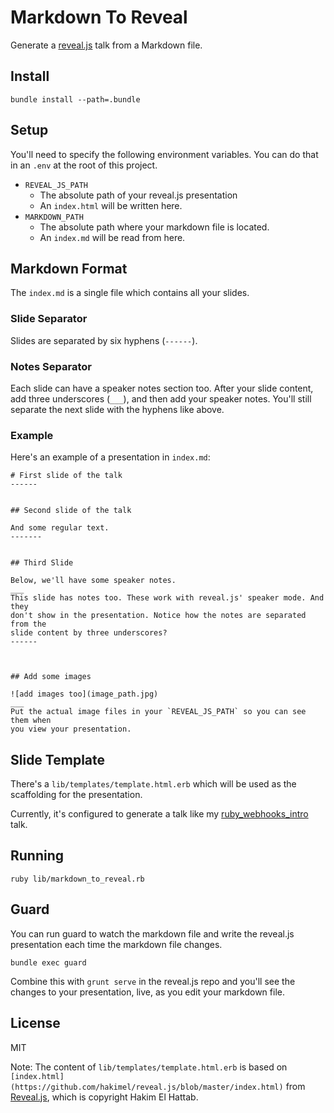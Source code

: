 # Markdown To Reveal

Generate a [reveal.js](https://github.com/hakimel/reveal.js) talk from a Markdown file.

## Install

`bundle install --path=.bundle`

## Setup

You'll need to specify the following environment variables. You can do that in
an `.env` at the root of this project.

- `REVEAL_JS_PATH`
  - The absolute path of your reveal.js presentation
  - An `index.html` will be written here.
- `MARKDOWN_PATH`
  - The absolute path where your markdown file is located.
  - An `index.md` will be read from here.

## Markdown Format

The `index.md` is a single file which contains all your slides.

### Slide Separator

Slides are separated by six hyphens (`------`).

### Notes Separator

Each slide can have a speaker notes section too. After your slide content,
add three underscores (`___`), and then add your speaker notes. You'll still
separate the next slide with the hyphens like above.

### Example

Here's an example of a presentation in `index.md`:

```
# First slide of the talk
------


## Second slide of the talk

And some regular text.
-------


## Third Slide

Below, we'll have some speaker notes.
___
This slide has notes too. These work with reveal.js' speaker mode. And they
don't show in the presentation. Notice how the notes are separated from the
slide content by three underscores?
------



## Add some images

![add images too](image_path.jpg)
___
Put the actual image files in your `REVEAL_JS_PATH` so you can see them when
you view your presentation.
```

## Slide Template

There's a `lib/templates/template.html.erb` which will be used as the
scaffolding for the presentation.

Currently, it's configured to generate a talk like my
[ruby_webhooks_intro](https://github.com/kyletolle/ruby_webhooks_intro) talk.

## Running

`ruby lib/markdown_to_reveal.rb`

## Guard

You can run guard to watch the markdown file and write the reveal.js
presentation each time the markdown file changes.

`bundle exec guard`

Combine this with `grunt serve` in the reveal.js repo and you'll see the
changes to your presentation, live, as you edit your markdown file.

## License

MIT

Note:
The content of `lib/templates/template.html.erb` is based on
`[index.html](https://github.com/hakimel/reveal.js/blob/master/index.html)`
from [Reveal.js](https://github.com/hakimel/reveal.js/), which is copyright
Hakim El Hattab.

